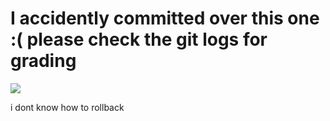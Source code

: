 # I accidently committed over this one :( please check the git logs for grading
![](https://i.imgur.com/aNL0WTh.gif)

i dont know how to rollback

